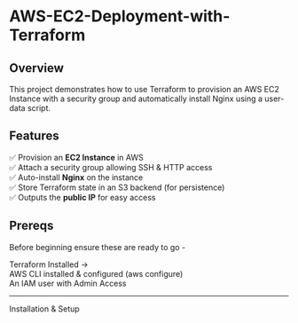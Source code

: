 # AWS-EC2-Deployment-with-Terraform

## Overview 
This project demonstrates how to use Terraform to provision an AWS EC2 Instance with a security group and automatically install Nginx using a user-data script. 

## Features 
:white_check_mark: Provision an **EC2 Instance** in AWS    
:white_check_mark: Attach a security group allowing SSH & HTTP access     
:white_check_mark: Auto-install **Nginx** on the instance    
:white_check_mark: Store Terraform state in an S3 backend (for persistence)     
:white_check_mark: Outputs the **public IP** for easy access    


## Prereqs
Before beginning ensure these are ready to go - 

Terraform Installed ->    
AWS CLI installed & configured (aws configure)     
An IAM user with Admin Access    

---

Installation & Setup

